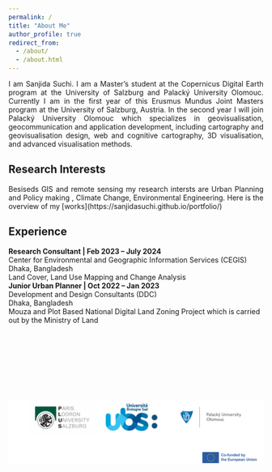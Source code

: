 ```yaml
---
permalink: /
title: "About Me"
author_profile: true
redirect_from: 
  - /about/
  - /about.html
---
```

<p style="text-align: justify;">
I am Sanjida Suchi. I am a Master’s student at the Copernicus Digital Earth program at the University of Salzburg and Palacký University Olomouc. Currently I am in the first year of this Erusmus Mundus Joint Masters program  at the University of Salzburg, Austria. In the second year I will join Palacký University Olomouc which specializes in geovisualisation, geocommunication and application development, including cartography and geovisualisation design, web and cognitive cartography, 3D visualisation, and advanced visualisation methods.
</p>

Research Interests
------
<p style="text-align: justify;">
Besiseds GIS and remote sensing my research intersts are Urban Planning and Policy making , Climate Change, Environmental Engineering. Here is the overview of my [works](https://sanjidasuchi.github.io/portfolio/)
</p>


Experience
------
**Research Consultant | Feb 2023 – July 2024** <br>
Center for Environmental and Geographic Information Services (CEGIS) <br>
Dhaka, Bangladesh<br>
Land Cover, Land Use Mapping and Change Analysis<br>
**Junior Urban Planner | Oct 2022 – Jan 2023**<br>
Development and Design Consultants (DDC) <br>
Dhaka, Bangladesh <br>
Mouza and Plot Based National Digital Land Zoning Project which is carried out by the Ministry of Land<br>

<html lang="en">
<head>
  <meta charset="UTF-8">
  <meta name="viewport" content="width=device-width, initial-scale=3.0">
  <title>Image Resize Example</title>
  <style>
    /* Image container styling */
    .image-container {
      text-align: center; /* Center the image horizontally */
      margin-top: 150px;
    }

    /* Resize the image */
    .resized-image {
      width: 900px; /* Set desired width */
      height: auto; /* Maintain aspect ratio */
    }
  </style>
</head>
<body>
  
  <div class="image-container">
    <!-- Replace the src attribute with your GitHub image path -->
    <img src="images/new banner.png" alt="My Photo" class="resized-image">
  </div>

</body>
</html>




